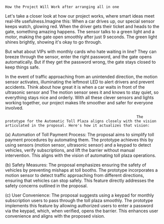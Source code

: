                                                                                                   How the Project Will Work after arranging all in one
Let's take a closer look at how our project works, where smart ideas meet real-life usefulness.Imagine this: When a car drives up, our special sensor keeps watch, glowing red. When the driver gets their ticket and heads to the gate, something amazing happens. 
The sensor talks to a green light and a motor, making the gate open smoothly after just 9 seconds. The green light shines brightly, showing it's okay to go through.

But what about VIPs with monthly cards who hate waiting in line? They can breeze through the sensor, enter the right password, and the gate opens automatically. But if they get the password wrong, the gate stays closed to keep things safe.

In the event of traffic approaching from an unintended direction, the motion sensor activates, illuminating the leftmost LED to alert drivers and prevent accidents. Think about how great it is when a car waits in front of the ultrasonic sensor and The
motion sensor sees it and knows to stay quiet, so everything stays nice and orderly. With all these clever sensors and lights working together, our project makes life smoother and safer for everyone involved.



                                                                The prototype for the Automatic Toll Plaza aligns closely with the vision articulated in the proposal. Here's how it actualizes that vision:
(a) Automation of Toll Payment Process: The proposal aims to simplify toll payment procedures by automating them. The prototype achieves this by using sensors (motion sensor, ultrasonic sensor) and a keypad to detect vehicles, verify subscriptions, and lift the barrier without manual intervention. 
This aligns with the vision of automating toll plaza operations.

(b) Safety Measures: The proposal emphasizes ensuring the safety of vehicles by preventing mishaps at toll booths. The prototype incorporates a motion sensor to detect traffic approaching from different directions, ensuring that vehicles can stop safely. 
This feature directly addresses the safety concerns outlined in the proposal.

(c) User Convenience: The proposal suggests using a keypad for monthly subscription users to pass through the toll plaza smoothly. The prototype implements this feature by allowing authorized users to enter a password via the keypad, which, when verified, opens the barrier. 
This enhances user convenience and aligns with the proposed vision.
